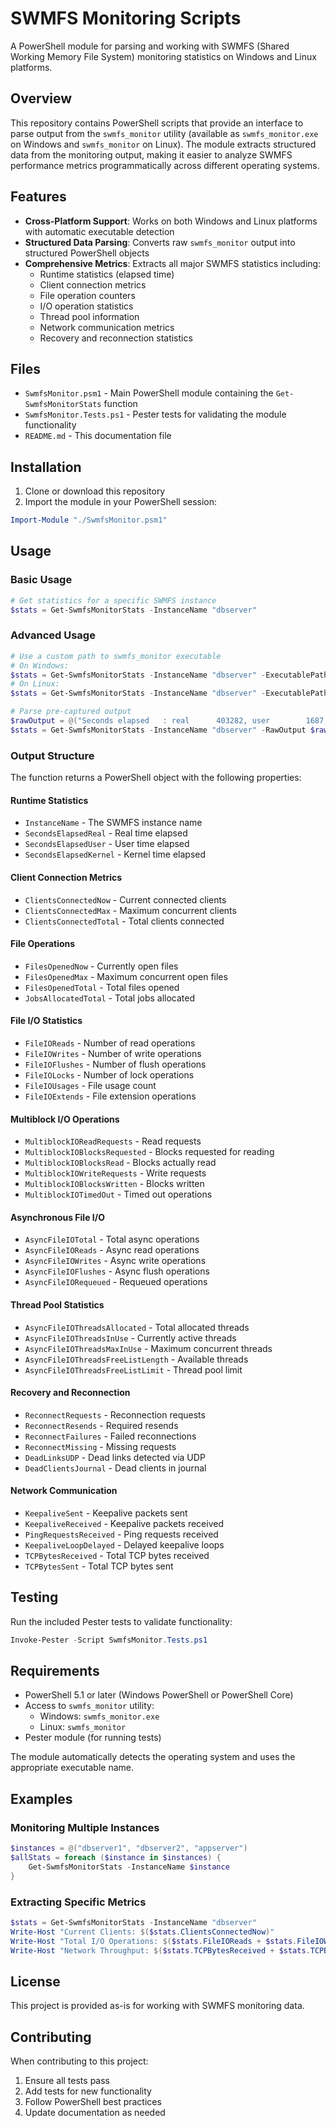 # SWMFS Monitoring Scripts

A PowerShell module for parsing and working with SWMFS (Shared Working Memory File System) monitoring statistics on Windows and Linux platforms.

## Overview

This repository contains PowerShell scripts that provide an interface to parse output from the `swmfs_monitor` utility (available as `swmfs_monitor.exe` on Windows and `swmfs_monitor` on Linux). The module extracts structured data from the monitoring output, making it easier to analyze SWMFS performance metrics programmatically across different operating systems.

## Features

- **Cross-Platform Support**: Works on both Windows and Linux platforms with automatic executable detection
- **Structured Data Parsing**: Converts raw `swmfs_monitor` output into structured PowerShell objects
- **Comprehensive Metrics**: Extracts all major SWMFS statistics including:
  - Runtime statistics (elapsed time)
  - Client connection metrics
  - File operation counters
  - I/O operation statistics
  - Thread pool information
  - Network communication metrics
  - Recovery and reconnection statistics

## Files

- `SwmfsMonitor.psm1` - Main PowerShell module containing the `Get-SwmfsMonitorStats` function
- `SwmfsMonitor.Tests.ps1` - Pester tests for validating the module functionality
- `README.md` - This documentation file

## Installation

1. Clone or download this repository
2. Import the module in your PowerShell session:

```powershell
Import-Module "./SwmfsMonitor.psm1"
```

## Usage

### Basic Usage

```powershell
# Get statistics for a specific SWMFS instance
$stats = Get-SwmfsMonitorStats -InstanceName "dbserver"
```

### Advanced Usage

```powershell
# Use a custom path to swmfs_monitor executable
# On Windows:
$stats = Get-SwmfsMonitorStats -InstanceName "dbserver" -ExecutablePath "C:\path\to\swmfs_monitor.exe"
# On Linux:
$stats = Get-SwmfsMonitorStats -InstanceName "dbserver" -ExecutablePath "/path/to/swmfs_monitor"

# Parse pre-captured output
$rawOutput = @("Seconds elapsed   : real      403282, user        1687, kernel      7162", ...)
$stats = Get-SwmfsMonitorStats -InstanceName "dbserver" -RawOutput $rawOutput
```

### Output Structure

The function returns a PowerShell object with the following properties:

#### Runtime Statistics

- `InstanceName` - The SWMFS instance name
- `SecondsElapsedReal` - Real time elapsed
- `SecondsElapsedUser` - User time elapsed  
- `SecondsElapsedKernel` - Kernel time elapsed

#### Client Connection Metrics

- `ClientsConnectedNow` - Current connected clients
- `ClientsConnectedMax` - Maximum concurrent clients
- `ClientsConnectedTotal` - Total clients connected

#### File Operations

- `FilesOpenedNow` - Currently open files
- `FilesOpenedMax` - Maximum concurrent open files
- `FilesOpenedTotal` - Total files opened
- `JobsAllocatedTotal` - Total jobs allocated

#### File I/O Statistics

- `FileIOReads` - Number of read operations
- `FileIOWrites` - Number of write operations
- `FileIOFlushes` - Number of flush operations
- `FileIOLocks` - Number of lock operations
- `FileIOUsages` - File usage count
- `FileIOExtends` - File extension operations

#### Multiblock I/O Operations

- `MultiblockIOReadRequests` - Read requests
- `MultiblockIOBlocksRequested` - Blocks requested for reading
- `MultiblockIOBlocksRead` - Blocks actually read
- `MultiblockIOWriteRequests` - Write requests
- `MultiblockIOBlocksWritten` - Blocks written
- `MultiblockIOTimedOut` - Timed out operations

#### Asynchronous File I/O

- `AsyncFileIOTotal` - Total async operations
- `AsyncFileIOReads` - Async read operations
- `AsyncFileIOWrites` - Async write operations
- `AsyncFileIOFlushes` - Async flush operations
- `AsyncFileIORequeued` - Requeued operations

#### Thread Pool Statistics

- `AsyncFileIOThreadsAllocated` - Total allocated threads
- `AsyncFileIOThreadsInUse` - Currently active threads
- `AsyncFileIOThreadsMaxInUse` - Maximum concurrent threads
- `AsyncFileIOThreadsFreeListLength` - Available threads
- `AsyncFileIOThreadsFreeListLimit` - Thread pool limit

#### Recovery and Reconnection

- `ReconnectRequests` - Reconnection requests
- `ReconnectResends` - Required resends
- `ReconnectFailures` - Failed reconnections
- `ReconnectMissing` - Missing requests
- `DeadLinksUDP` - Dead links detected via UDP
- `DeadClientsJournal` - Dead clients in journal

#### Network Communication

- `KeepaliveSent` - Keepalive packets sent
- `KeepaliveReceived` - Keepalive packets received
- `PingRequestsReceived` - Ping requests received
- `KeepaliveLoopDelayed` - Delayed keepalive loops
- `TCPBytesReceived` - Total TCP bytes received
- `TCPBytesSent` - Total TCP bytes sent

## Testing

Run the included Pester tests to validate functionality:

```powershell
Invoke-Pester -Script SwmfsMonitor.Tests.ps1
```

## Requirements

- PowerShell 5.1 or later (Windows PowerShell or PowerShell Core)
- Access to `swmfs_monitor` utility:
  - Windows: `swmfs_monitor.exe`
  - Linux: `swmfs_monitor`
- Pester module (for running tests)

The module automatically detects the operating system and uses the appropriate executable name.

## Examples

### Monitoring Multiple Instances

```powershell
$instances = @("dbserver1", "dbserver2", "appserver")
$allStats = foreach ($instance in $instances) {
    Get-SwmfsMonitorStats -InstanceName $instance
}
```

### Extracting Specific Metrics

```powershell
$stats = Get-SwmfsMonitorStats -InstanceName "dbserver"
Write-Host "Current Clients: $($stats.ClientsConnectedNow)"
Write-Host "Total I/O Operations: $($stats.FileIOReads + $stats.FileIOWrites)"
Write-Host "Network Throughput: $($stats.TCPBytesReceived + $stats.TCPBytesSent) bytes"
```

## License

This project is provided as-is for working with SWMFS monitoring data.

## Contributing

When contributing to this project:

1. Ensure all tests pass
2. Add tests for new functionality
3. Follow PowerShell best practices
4. Update documentation as needed
